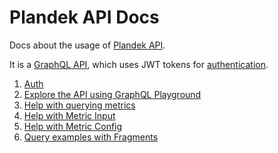 # Plandek API Docs

Docs about the usage of [Plandek API](https://api.plandek.com).

It is a [GraphQL API](https://graphql.org/), which uses JWT tokens for [authentication](./m2m.md).

1. [Auth](./m2m.md)
2. [Explore the API using GraphQL Playground](./use-graphql-playground.md)
3. [Help with querying metrics](./query-methods-for.md)
4. [Help with Metric Input](./metric-input.md)
5. [Help with Metric Config](./metric-config.md)
4. [Query examples with Fragments](./graphql)
